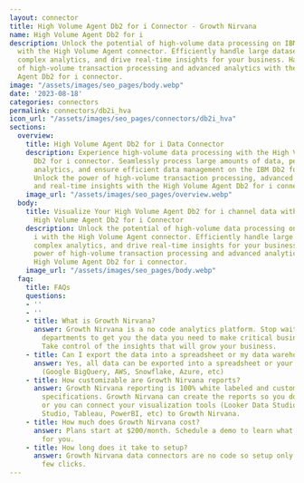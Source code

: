 ```yaml
---
layout: connector
title: High Volume Agent Db2 for i Connector - Growth Nirvana
name: High Volume Agent Db2 for i
description: Unlock the potential of high-volume data processing on IBM Db2 for i
  with the High Volume Agent connector. Efficiently handle large datasets, perform
  complex analytics, and drive real-time insights for your business. Harness the power
  of high-volume transaction processing and advanced analytics with the High Volume
  Agent Db2 for i connector.
image: "/assets/images/seo_pages/body.webp"
date: '2023-08-18'
categories: connectors
permalink: connectors/db2i_hva
icon_url: "/assets/images/seo_pages/connectors/db2i_hva"
sections:
  overview:
    title: High Volume Agent Db2 for i Data Connector
    description: Experience high-volume data processing with the High Volume Agent
      Db2 for i connector. Seamlessly process large amounts of data, perform complex
      analytics, and ensure efficient data management on the IBM Db2 for i platform.
      Unlock the power of high-volume transaction processing, advanced analytics,
      and real-time insights with the High Volume Agent Db2 for i connector.
    image_url: "/assets/images/seo_pages/overview.webp"
  body:
    title: Visualize Your High Volume Agent Db2 for i channel data with Growth Nirvana's
      High Volume Agent Db2 for i Connector
    description: Unlock the potential of high-volume data processing on IBM Db2 for
      i with the High Volume Agent connector. Efficiently handle large datasets, perform
      complex analytics, and drive real-time insights for your business. Harness the
      power of high-volume transaction processing and advanced analytics with the
      High Volume Agent Db2 for i connector.
    image_url: "/assets/images/seo_pages/body.webp"
  faq:
    title: FAQs
    questions:
    - ''
    - ''
    - title: What is Growth Nirvana?
      answer: Growth Nirvana is a no code analytics platform. Stop waiting for other
        departments to get you the data you need to make critical business decisions.
        Take control of the insights that will grow your business.
    - title: Can I export the data into a spreadsheet or my data warehouse?
      answer: Yes, all data can be exported into a spreadsheet or your data warehouse
        (Google BigQuery, AWS, Snowflake, Azure, etc)
    - title: How customizable are Growth Nirvana reports?
      answer: Growth Nirvana reporting is 100% white labeled and customized to your
        specifications. Growth Nirvana can create the reports so you don’t have to
        or you can connect your visualization tools (Looker Data Studio/Google Data
        Studio, Tableau, PowerBI, etc) to Growth Nirvana.
    - title: How much does Growth Nirvana cost?
      answer: Plans start at $200/month. Schedule a demo to learn what plan is best
        for you.
    - title: How long does it take to setup?
      answer: Growth Nirvana data connectors are no code so setup only requires a
        few clicks.
---
```

